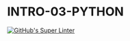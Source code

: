 # INTRO-03-PYTHON

[![GitHub's Super Linter](https://github.com/ICS3U-Programming-Keiden-B/INTRO-03-PYTHON/workflows/GitHub's%20Super%20Linter/badge.svg)](https://github.com/ICS3U-Programming-Keiden-B/INTRO-03-PYTHON/actions)
